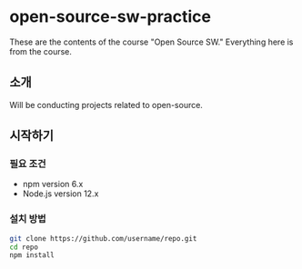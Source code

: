 # open-source-sw-practice

These are the contents of the course "Open Source SW." Everything here is from the course.

## 소개

Will be conducting projects related to open-source.

## 시작하기

### 필요 조건
- npm version 6.x
- Node.js version 12.x

### 설치 방법
```bash
git clone https://github.com/username/repo.git
cd repo
npm install